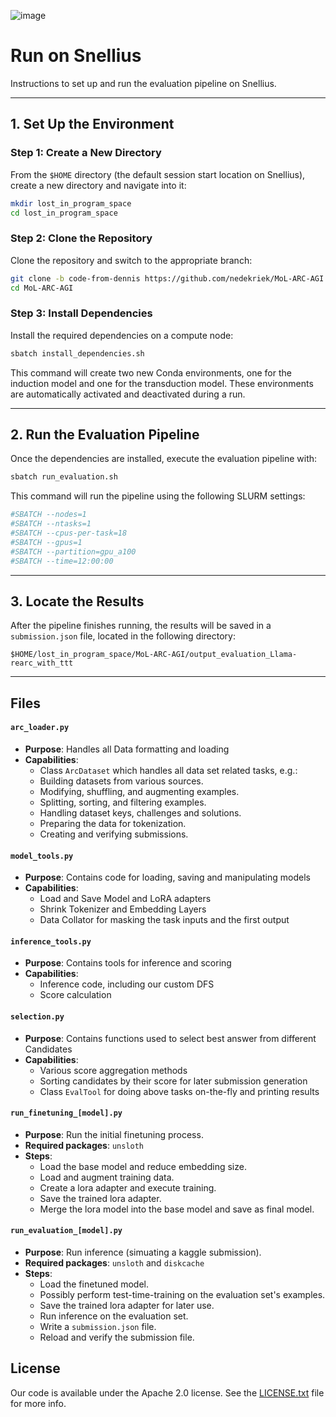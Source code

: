 ![image](https://raw.githubusercontent.com/da-fr/arc-prize-2024/master/.github/overview.png)

# Run on Snellius

Instructions to set up and run the evaluation pipeline on Snellius.

---

## 1. **Set Up the Environment**

### Step 1: Create a New Directory
From the `$HOME` directory (the default session start location on Snellius), create a new directory and navigate into it:

```bash
mkdir lost_in_program_space
cd lost_in_program_space
```

### Step 2: Clone the Repository
Clone the repository and switch to the appropriate branch:

```bash
git clone -b code-from-dennis https://github.com/nedekriek/MoL-ARC-AGI
cd MoL-ARC-AGI
```

### Step 3: Install Dependencies
Install the required dependencies on a compute node:

```bash
sbatch install_dependencies.sh
```

This command will create two new Conda environments, one for the induction model and one for the transduction model. These environments are automatically activated and deactivated during a run.

---

## 2. **Run the Evaluation Pipeline**

Once the dependencies are installed, execute the evaluation pipeline with:

```bash
sbatch run_evaluation.sh
```

This command will run the pipeline using the following SLURM settings:

```bash
#SBATCH --nodes=1
#SBATCH --ntasks=1
#SBATCH --cpus-per-task=18
#SBATCH --gpus=1
#SBATCH --partition=gpu_a100
#SBATCH --time=12:00:00
```

---

## 3. **Locate the Results**

After the pipeline finishes running, the results will be saved in a `submission.json` file, located in the following directory:

```
$HOME/lost_in_program_space/MoL-ARC-AGI/output_evaluation_Llama-rearc_with_ttt
```

---

## Files

#### `arc_loader.py`
- **Purpose**: Handles all Data formatting and loading
- **Capabilities**:
   - Class `ArcDataset` which handles all data set related tasks, e.g.:
   - Building datasets from various sources.
   - Modifying, shuffling, and augmenting examples.
   - Splitting, sorting, and filtering examples.
   - Handling dataset keys, challenges and solutions.
   - Preparing the data for tokenization.
   - Creating and verifying submissions.

#### `model_tools.py`
- **Purpose**: Contains code for loading, saving and manipulating models
- **Capabilities**: 
   - Load and Save Model and LoRA adapters
   - Shrink Tokenizer and Embedding Layers
   - Data Collator for masking the task inputs and the first output

#### `inference_tools.py`
- **Purpose**: Contains tools for inference and scoring
- **Capabilities**: 
   - Inference code, including our custom DFS
   - Score calculation

#### `selection.py`
- **Purpose**: Contains functions used to select best answer from different Candidates
- **Capabilities**:
   - Various score aggregation methods
   - Sorting candidates by their score for later submission generation
   - Class `EvalTool` for doing above tasks on-the-fly and printing results

#### `run_finetuning_[model].py`
- **Purpose**: Run the initial finetuning process.
- **Required packages**: `unsloth`
- **Steps**:
   - Load the base model and reduce embedding size.
   - Load and augment training data.
   - Create a lora adapter and execute training.
   - Save the trained lora adapter.
   - Merge the lora model into the base model and save as final model.

#### `run_evaluation_[model].py`
- **Purpose**: Run inference (simuating a kaggle submission).
- **Required packages**: `unsloth` and `diskcache`
- **Steps**:
   - Load the finetuned model.
   - Possibly perform test-time-training on the evaluation set's examples.
   - Save the trained lora adapter for later use.
   - Run inference on the evaluation set.
   - Write a `submission.json` file.
   - Reload and verify the submission file.

## License

Our code is available under the Apache 2.0 license. See the [LICENSE.txt](LICENSE.txt) file for more info.
